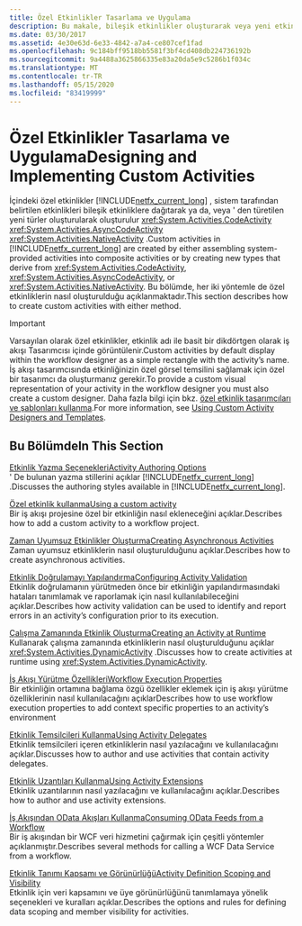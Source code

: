 ```yaml
---
title: Özel Etkinlikler Tasarlama ve Uygulama
description: Bu makale, bileşik etkinlikler oluşturarak veya yeni etkinlik türleri oluşturarak Workflow Foundation 'da özel etkinlikler oluşturmaya yönelik kaynaklar sağlar.
ms.date: 03/30/2017
ms.assetid: 4e30e63d-6e33-4842-a7a4-ce807cef1fad
ms.openlocfilehash: 9c184bff9518bb5581f3bf4cd408db224736192b
ms.sourcegitcommit: 9a4488a3625866335e83a20da5e9c5286b1f034c
ms.translationtype: MT
ms.contentlocale: tr-TR
ms.lasthandoff: 05/15/2020
ms.locfileid: "83419999"
---
```

# <a name="designing-and-implementing-custom-activities"></a><span data-ttu-id="c0759-103">Özel Etkinlikler Tasarlama ve Uygulama</span><span class="sxs-lookup"><span data-stu-id="c0759-103">Designing and Implementing Custom Activities</span></span>
<span data-ttu-id="c0759-104">İçindeki özel etkinlikler [!INCLUDE[netfx_current_long](../../../includes/netfx-current-long-md.md)] , sistem tarafından belirtilen etkinlikleri bileşik etkinliklere dağıtarak ya da, veya ' den türetilen yeni türler oluşturularak oluşturulur <xref:System.Activities.CodeActivity> <xref:System.Activities.AsyncCodeActivity> <xref:System.Activities.NativeActivity> .</span><span class="sxs-lookup"><span data-stu-id="c0759-104">Custom activities in [!INCLUDE[netfx_current_long](../../../includes/netfx-current-long-md.md)] are created by either assembling system-provided activities into composite activities or by creating new types that derive from <xref:System.Activities.CodeActivity>, <xref:System.Activities.AsyncCodeActivity>, or <xref:System.Activities.NativeActivity>.</span></span> <span data-ttu-id="c0759-105">Bu bölümde, her iki yöntemle de özel etkinliklerin nasıl oluşturulduğu açıklanmaktadır.</span><span class="sxs-lookup"><span data-stu-id="c0759-105">This section describes how to create custom activities with either method.</span></span>  
  
> [!IMPORTANT]
> <span data-ttu-id="c0759-106">Varsayılan olarak özel etkinlikler, etkinlik adı ile basit bir dikdörtgen olarak iş akışı Tasarımcısı içinde görüntülenir.</span><span class="sxs-lookup"><span data-stu-id="c0759-106">Custom activities by default display within the workflow designer as a simple rectangle with the activity’s name.</span></span> <span data-ttu-id="c0759-107">İş akışı tasarımcısında etkinliğinizin özel görsel temsilini sağlamak için özel bir tasarımcı da oluşturmanız gerekir.</span><span class="sxs-lookup"><span data-stu-id="c0759-107">To provide a custom visual representation of your activity in the workflow designer you must also create a custom designer.</span></span> <span data-ttu-id="c0759-108">Daha fazla bilgi için bkz. [özel etkinlik tasarımcıları ve şablonları kullanma](using-custom-activity-designers-and-templates.md).</span><span class="sxs-lookup"><span data-stu-id="c0759-108">For more information, see [Using Custom Activity Designers and Templates](using-custom-activity-designers-and-templates.md).</span></span>  
  
## <a name="in-this-section"></a><span data-ttu-id="c0759-109">Bu Bölümde</span><span class="sxs-lookup"><span data-stu-id="c0759-109">In This Section</span></span>  
 [<span data-ttu-id="c0759-110">Etkinlik Yazma Seçenekleri</span><span class="sxs-lookup"><span data-stu-id="c0759-110">Activity Authoring Options</span></span>](activity-authoring-options-in-wf.md)  
 <span data-ttu-id="c0759-111">' De bulunan yazma stillerini açıklar [!INCLUDE[netfx_current_long](../../../includes/netfx-current-long-md.md)] .</span><span class="sxs-lookup"><span data-stu-id="c0759-111">Discusses the authoring styles available in [!INCLUDE[netfx_current_long](../../../includes/netfx-current-long-md.md)].</span></span>  
  
 [<span data-ttu-id="c0759-112">Özel etkinlik kullanma</span><span class="sxs-lookup"><span data-stu-id="c0759-112">Using a custom activity</span></span>](using-a-custom-activity.md)  
 <span data-ttu-id="c0759-113">Bir iş akışı projesine özel bir etkinliğin nasıl ekleneceğini açıklar.</span><span class="sxs-lookup"><span data-stu-id="c0759-113">Describes how to add a custom activity to a workflow project.</span></span>  
  
  [<span data-ttu-id="c0759-114">Zaman Uyumsuz Etkinlikler Oluşturma</span><span class="sxs-lookup"><span data-stu-id="c0759-114">Creating Asynchronous Activities</span></span>](creating-asynchronous-activities-in-wf.md)  
 <span data-ttu-id="c0759-115">Zaman uyumsuz etkinliklerin nasıl oluşturulduğunu açıklar.</span><span class="sxs-lookup"><span data-stu-id="c0759-115">Describes how to create asynchronous activities.</span></span>  
  
 [<span data-ttu-id="c0759-116">Etkinlik Doğrulamayı Yapılandırma</span><span class="sxs-lookup"><span data-stu-id="c0759-116">Configuring Activity Validation</span></span>](configuring-activity-validation.md)  
 <span data-ttu-id="c0759-117">Etkinlik doğrulamanın yürütmeden önce bir etkinliğin yapılandırmasındaki hataları tanımlamak ve raporlamak için nasıl kullanılabileceğini açıklar.</span><span class="sxs-lookup"><span data-stu-id="c0759-117">Describes how activity validation can be used to identify and report errors in an activity’s configuration prior to its execution.</span></span>  
  
 [<span data-ttu-id="c0759-118">Çalışma Zamanında Etkinlik Oluşturma</span><span class="sxs-lookup"><span data-stu-id="c0759-118">Creating an Activity at Runtime</span></span>](creating-an-activity-at-runtime-with-dynamicactivity.md)  
 <span data-ttu-id="c0759-119">Kullanarak çalışma zamanında etkinliklerin nasıl oluşturulduğunu açıklar <xref:System.Activities.DynamicActivity> .</span><span class="sxs-lookup"><span data-stu-id="c0759-119">Discusses how to create activities at runtime using <xref:System.Activities.DynamicActivity>.</span></span>  
  
 [<span data-ttu-id="c0759-120">İş Akışı Yürütme Özellikleri</span><span class="sxs-lookup"><span data-stu-id="c0759-120">Workflow Execution Properties</span></span>](workflow-execution-properties.md)  
 <span data-ttu-id="c0759-121">Bir etkinliğin ortamına bağlama özgü özellikler eklemek için iş akışı yürütme özelliklerinin nasıl kullanılacağını açıklar</span><span class="sxs-lookup"><span data-stu-id="c0759-121">Describes how to use workflow execution properties to add context specific properties to an activity’s environment</span></span>  
  
 [<span data-ttu-id="c0759-122">Etkinlik Temsilcileri Kullanma</span><span class="sxs-lookup"><span data-stu-id="c0759-122">Using Activity Delegates</span></span>](using-activity-delegates.md)  
 <span data-ttu-id="c0759-123">Etkinlik temsilcileri içeren etkinliklerin nasıl yazılacağını ve kullanılacağını açıklar.</span><span class="sxs-lookup"><span data-stu-id="c0759-123">Discusses how to author and use activities that contain activity delegates.</span></span>
  
 [<span data-ttu-id="c0759-124">Etkinlik Uzantıları Kullanma</span><span class="sxs-lookup"><span data-stu-id="c0759-124">Using Activity Extensions</span></span>](using-activity-extensions.md)  
 <span data-ttu-id="c0759-125">Etkinlik uzantılarının nasıl yazılacağını ve kullanılacağını açıklar.</span><span class="sxs-lookup"><span data-stu-id="c0759-125">Describes how to author and use activity extensions.</span></span>  
  
 [<span data-ttu-id="c0759-126">İş Akışından OData Akışları Kullanma</span><span class="sxs-lookup"><span data-stu-id="c0759-126">Consuming OData Feeds from a Workflow</span></span>](consuming-odata-feeds-from-a-workflow.md)  
 <span data-ttu-id="c0759-127">Bir iş akışından bir WCF veri hizmetini çağırmak için çeşitli yöntemler açıklanmıştır.</span><span class="sxs-lookup"><span data-stu-id="c0759-127">Describes several methods for calling a WCF Data Service from a workflow.</span></span>  
  
 [<span data-ttu-id="c0759-128">Etkinlik Tanımı Kapsamı ve Görünürlüğü</span><span class="sxs-lookup"><span data-stu-id="c0759-128">Activity Definition Scoping and Visibility</span></span>](activity-definition-scoping-and-visibility.md)  
 <span data-ttu-id="c0759-129">Etkinlik için veri kapsamını ve üye görünürlüğünü tanımlamaya yönelik seçenekleri ve kuralları açıklar.</span><span class="sxs-lookup"><span data-stu-id="c0759-129">Describes the options and rules for defining data scoping and member visibility for activities.</span></span>
